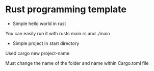 # Rust programming template

* Simple hello world in rust

You can easily run it with rustc main.rs and ./main

* Simple project in start directory

Used cargo new project-name

Must change the name of the folder and name within Cargo.toml file
